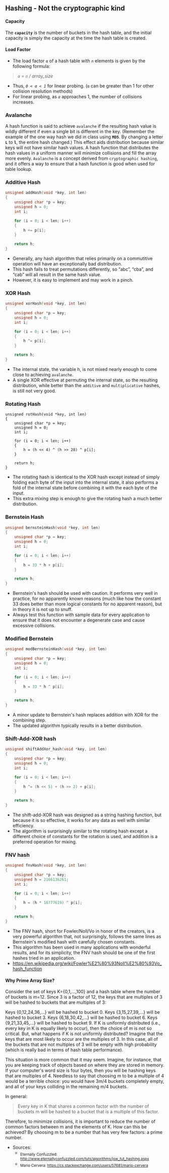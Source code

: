 ## Hashing - Not the cryptographic kind

#### Capacity
The **`capacity`** is the number of buckets in the hash table, and the initial capacity is simply the capacity at the time the hash table is created. 

#### Load Factor

- The load factor `α` of a hash table with *`n`* elements is given by the following formula:

>*`α` = `n` / array_size*

- Thus, *`0 < α < 1`* for linear probing. (`α` can be greater than 1 for other collision resolution methods)
- For linear probing, as *`α`* approaches 1, the number of collisions increases.

### Avalanche

A hash function is said to achieve `avalanche` if the resulting hash value is wildly different if even a single bit is different in the key. (Remember the example of the one way hash we did in class using **`MD5`**. By changing a letter **`L`** to **`l`**, the entire hash changed.) This effect aids distribution because similar keys will not have similar hash values. A hash function that distributes the hash values in a uniform manner will minimize collisions and fill the array more evenly. `Avalanche` is a concept derived from `cryptographic hashing`, and it offers a way to ensure that a hash function is good when used for table lookup.

### Additive Hash

```cpp
unsigned addHash(void *key, int len)
{
    unsigned char *p = key;
    unsigned h = 0;
    int i;

    for (i = 0; i < len; i++)
    {
        h += p[i];
    }

    return h;
}
```

- Generally, any hash algorithm that relies primarily on a commutitive operation will have an exceptionally bad distribution. 
- This hash fails to treat permutations differently, so “abc”, “cba”, and “cab” will all result in the same hash value.
- However, it is easy to implement and may work in a pinch.

### XOR Hash

```cpp
unsigned xorHash(void *key, int len)
{
    unsigned char *p = key;
    unsigned h = 0;
    int i;

    for (i = 0; i < len; i++)
    {
        h ^= p[i];
    }

    return h;
}
```

- The internal state, the variable h, is not mixed nearly enough to come close to achieving `avalanche`.
- A single XOR effective at permuting the internal state, so the resulting distribution, while better than the `additive` and `multiplicative` hashes, is still not very good.

### Rotating Hash

```
unsigned rotHash(void *key, int len)
{
    unsigned char *p = key;
    unsigned h = 0;
    int i;

    for (i = 0; i < len; i++)
    {
        h = (h << 4) ^ (h >> 28) ^ p[i];
    }

    return h;
}
```

- The rotating hash is identical to the XOR hash except instead of simply folding each byte of the input into the internal state, it also performs a fold of the internal state before combining it with the each byte of the input. 
- This extra mixing step is enough to give the rotating hash a much better distribution. 

### Bernstein Hash

```cpp
unsigned bernsteinHash(void *key, int len)
{
    unsigned char *p = key;
    unsigned h = 0;
    int i;

    for (i = 0; i < len; i++)
    {
        h = 33 * h + p[i];
    }

    return h;
}
```

- Bernstein's hash should be used with caution. It performs very well in practice, for no apparently known reasons (much like how the constant 33 does better than more logical constants for no apparent reason), but in theory it is not up to snuff.
- Always test this function with sample data for every application to ensure that it does not encounter a degenerate case and cause excessive collisions.

### Modified Bernstein

```cpp
unsigned modBernsteinHash(void *key, int len)
{
    unsigned char *p = key;
    unsigned h = 0;
    int i;

    for (i = 0; i < len; i++)
    {
        h = 33 * h ^ p[i];
    }

    return h;
}
```

- A minor update to Bernstein's hash replaces addition with XOR for the combining step. 
- The updated algorithm typically results in a better distribution.

### Shift-Add-XOR hash

```cpp
unsigned shiftAddXor_hash(void *key, int len)
{
    unsigned char *p = key;
    unsigned h = 0;
    int i;

    for (i = 0; i < len; i++)
    {
        h ^= (h << 5) + (h >> 2) + p[i];
    }

    return h;
}
```

- The shift-add-XOR hash was designed as a string hashing function, but because it is so effective, it works for any data as well with similar efficiency. 
- The algorithm is surprisingly similar to the rotating hash except a different choice of constants for the rotation is used, and addition is a preferred operation for mixing.

### FNV hash

```cpp
unsigned fnvHash(void *key, int len)
{
    unsigned char *p = key;
    unsigned h = 2166136261;
    int i;

    for (i = 0; i < len; i++)
    {
        h = (h * 16777619) ^ p[i];
    }

    return h;
}
```

- The FNV hash, short for Fowler/Noll/Vo in honor of the creators, is a very powerful algorithm that, not surprisingly, follows the same lines as Bernstein's modified hash with carefully chosen constants. 
- This algorithm has been used in many applications with wonderful results, and for its simplicity, the FNV hash should be one of the first hashes tried in an application. 
- https://en.wikipedia.org/wiki/Fowler%E2%80%93Noll%E2%80%93Vo_hash_function




#### Why Prime Array Size?
Consider the set of keys K={0,1,...,100} and a hash table where the number of buckets is m=12. Since 3 is a factor of 12, the keys that are multiples of 3 will be hashed to buckets that are multiples of 3:

Keys {0,12,24,36,...} will be hashed to bucket 0.
Keys {3,15,27,39,...} will be hashed to bucket 3.
Keys {6,18,30,42,...} will be hashed to bucket 6.
Keys {9,21,33,45,...} will be hashed to bucket 9.
If K is uniformly distributed (i.e., every key in K is equally likely to occur), then the choice of m is not so critical. But, what happens if K is not uniformly distributed? Imagine that the keys that are most likely to occur are the multiples of 3. In this case, all of the buckets that are not multiples of 3 will be empty with high probability (which is really bad in terms of hash table performance).

This situation is more common that it may seem. Imagine, for instance, that you are keeping track of objects based on where they are stored in memory. If your computer's word size is four bytes, then you will be hashing keys that are multiples of 4. Needless to say that choosing m to be a multiple of 4 would be a terrible choice: you would have 3m/4 buckets completely empty, and all of your keys colliding in the remaining m/4 buckets.

In general:

>Every key in K that shares a common factor with the number of buckets m will be hashed to a bucket that is a multiple of this factor.

Therefore, to minimize collisions, it is important to reduce the number of common factors between m and the elements of K. How can this be achieved? By choosing m to be a number that has very few factors: a prime number.


- Sources:
    - <sub>Eternally Confuzzled: http://www.eternallyconfuzzled.com/tuts/algorithms/jsw_tut_hashing.aspx</sub>
    - <sub>Mario Cervera: https://cs.stackexchange.com/users/57681/mario-cervera</sub>
